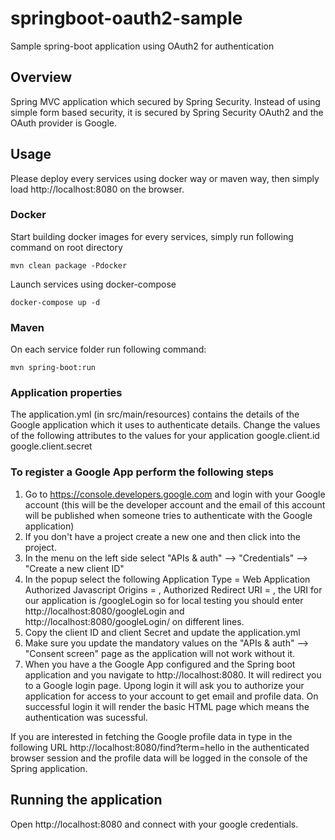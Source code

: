# springboot-oauth2-sample
Sample spring-boot application using OAuth2 for authentication

## Overview
Spring MVC application which secured by Spring Security. Instead of using simple form based security, it is secured by Spring Security OAuth2 and the OAuth provider is Google.

## Usage
Please deploy every services using docker way or maven way, then simply load http://localhost:8080 on the browser.


### Docker

Start building docker images for every services, simply run following command on root directory

```mvn clean package -Pdocker```

Launch services using docker-compose

```docker-compose up -d```

### Maven

On each service folder run following command:

```mvn spring-boot:run```

### Application properties

The application.yml (in src/main/resources) contains the details of the Google application which it uses to authenticate details. Change the values of the following attributes to the values for your application google.client.id google.client.secret

### To register a Google App perform the following steps

1. Go to https://console.developers.google.com and login with your Google account (this will be the developer account and the email of this account will be published when someone tries to authenticate with the Google application)
2. If you don't have a project create a new one and then click into the project.
3. In the menu on the left side select "APIs & auth" --> "Credentials" --> "Create a new client ID"
4. In the popup select the following
Application Type = Web Application
Authorized Javascript Origins = ,
Authorized Redirect URI = , the URI for our application is /googleLogin so for local testing you should enter http://localhost:8080/googleLogin and http://localhost:8080/googleLogin/ on different lines.
5. Copy the client ID and client Secret and update the application.yml
6. Make sure you update the mandatory values on the "APIs & auth" --> "Consent screen" page as the application will not work without it.
7. When you have a the Google App configured and the Spring boot application and you navigate to http://localhost:8080. It will redirect you to a Google login page. Upong login it will ask you to authorize your application for access to your account to get email and profile data. On successful login it will render the basic HTML page which means the authentication was sucessful.

If you are interested in fetching the Google profile data in type in the following URL http://localhost:8080/find?term=hello in the authenticated browser session and the profile data will be logged in the console of the Spring application.

## Running the application

Open http://localhost:8080 and connect with your google credentials.
